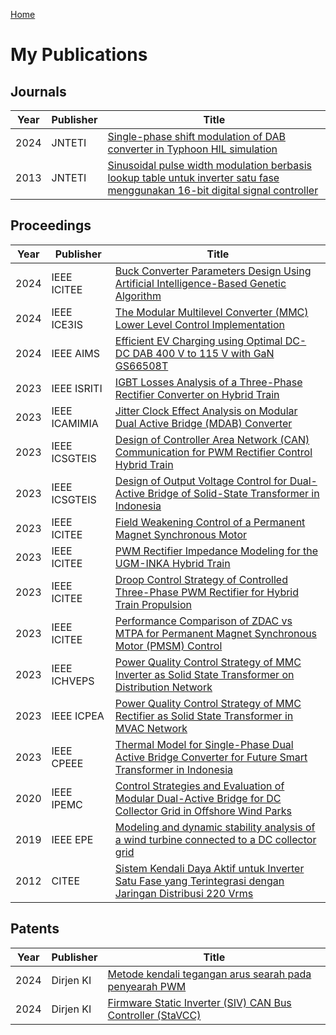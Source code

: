 [Home](https://github.com/Dr-Sidik/.github/blob/main/README.md)

# My Publications 

## Journals

| Year | Publisher | Title | 
| ---  | ---       | ---   |
| 2024 | JNTETI | [Single-phase shift modulation of DAB converter in Typhoon HIL simulation](https://journal.ugm.ac.id/v3/JNTETI/article/view/6876)
| 2013 | JNTETI | [Sinusoidal pulse width modulation berbasis lookup table untuk inverter satu fase menggunakan 16-bit digital signal controller](https://journal.ugm.ac.id/v3/JNTETI/article/view/3143) |

## Proceedings

| Year | Publisher | Title | 
| ---  | ---       | ---   |
| 2024 | IEEE ICITEE | [Buck Converter Parameters Design Using Artificial Intelligence-Based Genetic Algorithm](https://ieeexplore.ieee.org/document/10808195) |
| 2024 | IEEE ICE3IS | [The Modular Multilevel Converter (MMC) Lower Level Control Implementation](https://ieeexplore.ieee.org/abstract/document/10775570) |
| 2024 | IEEE AIMS | [Efficient EV Charging using Optimal DC-DC DAB 400 V to 115 V with GaN GS66508T](https://ieeexplore.ieee.org/abstract/document/10512463) |
| 2023 | IEEE ISRITI | [IGBT Losses Analysis of a Three-Phase Rectifier Converter on Hybrid Train](https://ieeexplore.ieee.org/abstract/document/10467279) |
| 2023 | IEEE ICAMIMIA | [Jitter Clock Effect Analysis on Modular Dual Active Bridge (MDAB) Converter](https://ieeexplore.ieee.org/abstract/document/10427750) |
| 2023 | IEEE ICSGTEIS | [Design of Controller Area Network (CAN) Communication for PWM Rectifier Control Hybrid Train](https://ieeexplore.ieee.org/abstract/document/10424115) |
| 2023 | IEEE ICSGTEIS | [Design of Output Voltage Control for Dual-Active Bridge of Solid-State Transformer in Indonesia](https://ieeexplore.ieee.org/abstract/document/10424151) |
| 2023 | IEEE ICITEE | [Field Weakening Control of a Permanent Magnet Synchronous Motor](https://ieeexplore.ieee.org/abstract/document/10317741) |
| 2023 | IEEE ICITEE | [PWM Rectifier Impedance Modeling for the UGM-INKA Hybrid Train](https://ieeexplore.ieee.org/abstract/document/10317765) |
| 2023 | IEEE ICITEE | [Droop Control Strategy of Controlled Three-Phase PWM Rectifier for Hybrid Train Propulsion](https://ieeexplore.ieee.org/abstract/document/10317653) |
| 2023 | IEEE ICITEE | [Performance Comparison of ZDAC vs MTPA for Permanent Magnet Synchronous Motor (PMSM) Control](https://ieeexplore.ieee.org/abstract/document/10317697) |
| 2023 | IEEE ICHVEPS | [Power Quality Control Strategy of MMC Inverter as Solid State Transformer on Distribution Network](https://ieeexplore.ieee.org/abstract/document/10257498) |
| 2023 | IEEE ICPEA | [Power Quality Control Strategy of MMC Rectifier as Solid State Transformer in MVAC Network](https://ieeexplore.ieee.org/abstract/document/10093220) |
| 2023 | IEEE CPEEE | [Thermal Model for Single-Phase Dual Active Bridge Converter for Future Smart Transformer in Indonesia](https://ieeexplore.ieee.org/abstract/document/10217537) |
| 2020 | IEEE IPEMC | [Control Strategies and Evaluation of Modular Dual-Active Bridge for DC Collector Grid in Offshore Wind Parks](https://ieeexplore.ieee.org/abstract/document/9368143) |
| 2019 | IEEE EPE | [Modeling and dynamic stability analysis of a wind turbine connected to a DC collector grid](https://ieeexplore.ieee.org/abstract/document/8914853) |
| 2012 | CITEE | [Sistem Kendali Daya Aktif untuk Inverter Satu Fase yang Terintegrasi dengan Jaringan Distribusi 220 Vrms](https://scholar.google.com/citations?view_op=view_citation&hl=en&user=zRZB_Q0AAAAJ&cstart=20&pagesize=80&sortby=pubdate&citation_for_view=zRZB_Q0AAAAJ:u5HHmVD_uO8C) |

## Patents

| Year | Publisher | Title | 
| ---  | ---       | ---   |
| 2024 | Dirjen KI | [Metode kendali tegangan arus searah pada penyearah PWM](https://pdki-indonesia.dgip.go.id/detail/27545b78a289eec7ccba2aa1a8bfa13f62fd01928f7f87cde718987e8d8088c4?nomor=S00202215554&type=patent&keyword=penyearah%20PWM) |
| 2024 | Dirjen KI | [Firmware Static Inverter (SIV) CAN Bus Controller (StaVCC)](https://pdki-indonesia.dgip.go.id/detail/85db0b936e996937953d44a8444ea137613df9bc65f0d53dea1256f47f8d5c2c?nomor=EC002024224190&type=copyright&keyword=Firmware%20Static%20Inverter%20(SIV)%20CAN%20Bus%20Controller%20(StaVCC)) |

